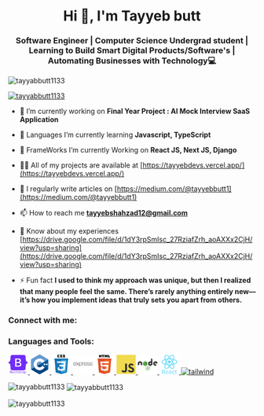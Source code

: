 <h1 align="center">Hi 👋, I'm Tayyeb butt</h1>
<h3 align="center">Software Engineer | Computer Science Undergrad student | Learning to Build Smart Digital Products/Software's | Automating Businesses with Technology💻</h3>

<p align="left"> <img src="https://komarev.com/ghpvc/?username=tayyabbutt1133&label=Profile%20views&color=0e75b6&style=flat" alt="tayyabbutt1133" /> </p>

<p align="left"> <a href="https://github.com/ryo-ma/github-profile-trophy"><img src="https://github-profile-trophy.vercel.app/?username=tayyabbutt1133" alt="tayyabbutt1133" /></a> </p>

- 🔭 I’m currently working on **Final Year Project : AI Mock Interview SaaS Application**

- 🌱 Languages I’m currently learning **Javascript, TypeScript**
  
- 🌱 FrameWorks I’m currently Working on **React JS, Next JS, Django**

- 👨‍💻 All of my projects are available at [https://tayyebdevs.vercel.app/](https://tayyebdevs.vercel.app/)

- 📝 I regularly write articles on [https://medium.com/@tayyebbutt1](https://medium.com/@tayyebbutt1)

- 📫 How to reach me **tayyebshahzad12@gmail.com**

- 📄 Know about my experiences [https://drive.google.com/file/d/1dY3rpSmIsc_27RziafZrh_aoAXXx2CjH/view?usp=sharing](https://drive.google.com/file/d/1dY3rpSmIsc_27RziafZrh_aoAXXx2CjH/view?usp=sharing)

- ⚡ Fun fact **I used to think my approach was unique, but then I realized that many people feel the same. There’s rarely anything entirely new—it’s how you implement ideas that truly sets you apart from others.**

<h3 align="left">Connect with me:</h3>
<p align="left">
</p>

<h3 align="left">Languages and Tools:</h3>
<p align="left"> <a href="https://getbootstrap.com" target="_blank" rel="noreferrer"> <img src="https://raw.githubusercontent.com/devicons/devicon/master/icons/bootstrap/bootstrap-plain-wordmark.svg" alt="bootstrap" width="40" height="40"/> </a> <a href="https://www.w3schools.com/cpp/" target="_blank" rel="noreferrer"> <img src="https://raw.githubusercontent.com/devicons/devicon/master/icons/cplusplus/cplusplus-original.svg" alt="cplusplus" width="40" height="40"/> </a> <a href="https://www.w3schools.com/css/" target="_blank" rel="noreferrer"> <img src="https://raw.githubusercontent.com/devicons/devicon/master/icons/css3/css3-original-wordmark.svg" alt="css3" width="40" height="40"/> </a> <a href="https://expressjs.com" target="_blank" rel="noreferrer"> <img src="https://raw.githubusercontent.com/devicons/devicon/master/icons/express/express-original-wordmark.svg" alt="express" width="40" height="40"/> </a> <a href="https://www.w3.org/html/" target="_blank" rel="noreferrer"> <img src="https://raw.githubusercontent.com/devicons/devicon/master/icons/html5/html5-original-wordmark.svg" alt="html5" width="40" height="40"/> </a> <a href="https://developer.mozilla.org/en-US/docs/Web/JavaScript" target="_blank" rel="noreferrer"> <img src="https://raw.githubusercontent.com/devicons/devicon/master/icons/javascript/javascript-original.svg" alt="javascript" width="40" height="40"/> </a> <a href="https://nodejs.org" target="_blank" rel="noreferrer"> <img src="https://raw.githubusercontent.com/devicons/devicon/master/icons/nodejs/nodejs-original-wordmark.svg" alt="nodejs" width="40" height="40"/> </a> <a href="https://reactjs.org/" target="_blank" rel="noreferrer"> <img src="https://raw.githubusercontent.com/devicons/devicon/master/icons/react/react-original-wordmark.svg" alt="react" width="40" height="40"/> </a> <a href="https://tailwindcss.com/" target="_blank" rel="noreferrer"> <img src="https://www.vectorlogo.zone/logos/tailwindcss/tailwindcss-icon.svg" alt="tailwind" width="40" height="40"/> </a> </p>

<p><img align="left" src="https://github-readme-stats.vercel.app/api/top-langs?username=tayyabbutt1133&show_icons=true&locale=en&layout=compact" alt="tayyabbutt1133" /></p>

<p>&nbsp;<img align="center" src="https://github-readme-stats.vercel.app/api?username=tayyabbutt1133&show_icons=true&locale=en" alt="tayyabbutt1133" /></p>

<p><img align="center" src="https://github-readme-streak-stats.herokuapp.com/?user=tayyabbutt1133&" alt="tayyabbutt1133" /></p>
